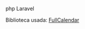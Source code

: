 php Laravel

Biblioteca usada: <a href='https://fullcalendar.io/' target='_blank'>FullCalendar</a>

